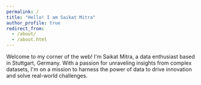 ```yaml
---
permalink: /
title: "Hello! I am Saikat Mitra"
author_profile: true
redirect_from: 
  - /about/
  - /about.html
---
```


Welcome to my corner of the web! I'm Saikat Mitra, a data enthusiast based in Stuttgart, Germany. With a passion for unraveling insights from complex datasets, I'm on a mission to harness the power of data to drive innovation and solve real-world challenges.
